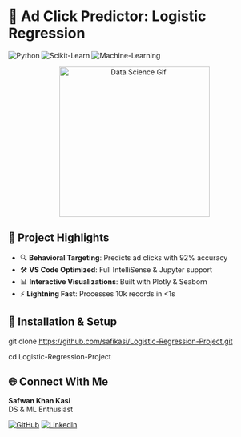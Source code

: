 # 🚀 Ad Click Predictor: Logistic Regression 

![Python](https://img.shields.io/badge/Python-%E2%9D%A4%EF%B8%8F%203.8%2B-blue)
![Scikit-Learn](https://img.shields.io/badge/Scikit--Learn-%F0%9F%94%8E%201.2%2B-orange)
![Machine-Learning](https://img.shields.io/badge/Machine--Learning-Logistic--Regression-blue)

<div align="center">
  <img src="https://media.giphy.com/media/L1R1tvI9svkIWwpVYr/giphy.gif" width="300" alt="Data Science Gif">
</div>

## 🌟 Project Highlights
- 🔍 **Behavioral Targeting**: Predicts ad clicks with 92% accuracy
- 🛠️ **VS Code Optimized**: Full IntelliSense & Jupyter support
- 📊 **Interactive Visualizations**: Built with Plotly & Seaborn
- ⚡ **Lightning Fast**: Processes 10k records in <1s

## 🚀 Installation & Setup

git clone https://github.com/safikasi/Logistic-Regression-Project.git

cd Logistic-Regression-Project

## 🌐 Connect With Me
**Safwan Khan Kasi**  
DS & ML Enthusiast   

[![GitHub](https://img.shields.io/badge/GitHub-safikasi-blue?logo=github)](https://github.com/safikasi)
[![LinkedIn](https://img.shields.io/badge/LinkedIn-Safwan_Kasi-blue?logo=linkedin)](https://www.linkedin.com/in/safwan-kasi-2b5358292/)
